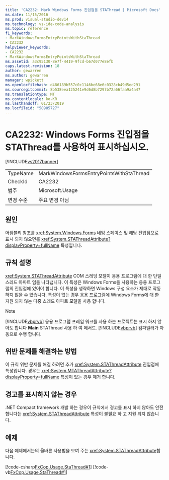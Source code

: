 ```yaml
---
title: 'CA2232: Mark Windows Forms 진입점을 STAThread | Microsoft Docs'
ms.date: 11/15/2016
ms.prod: visual-studio-dev14
ms.technology: vs-ide-code-analysis
ms.topic: reference
f1_keywords:
- MarkWindowsFormsEntryPointsWithStaThread
- CA2232
helpviewer_keywords:
- CA2232
- MarkWindowsFormsEntryPointsWithStaThread
ms.assetid: a3c95130-8e7f-4419-9fcd-b67d077e8efb
caps.latest.revision: 18
author: gewarren
ms.author: gewarren
manager: wpickett
ms.openlocfilehash: d486189b557c0c1146be68e6c0328cb49d5ed291
ms.sourcegitcommit: 8b538eea125241e9d6d8b7297b72a66faa9a4a47
ms.translationtype: MT
ms.contentlocale: ko-KR
ms.lasthandoff: 01/23/2019
ms.locfileid: "58985727"
---
```

# <a name="ca2232-mark-windows-forms-entry-points-with-stathread"></a>CA2232: Windows Forms 진입점을 STAThread를 사용하여 표시하십시오.
[!INCLUDE[vs2017banner](../includes/vs2017banner.md)]

|||
|-|-|
|TypeName|MarkWindowsFormsEntryPointsWithStaThread|
|CheckId|CA2232|
|범주|Microsoft.Usage|
|변경 수준|주요 변경 아님|

## <a name="cause"></a>원인
 어셈블리 참조를 <xref:System.Windows.Forms> 네임 스페이스 및 해당 진입점으로 표시 되지 않으면를 <xref:System.STAThreadAttribute?displayProperty=fullName> 특성입니다.

## <a name="rule-description"></a>규칙 설명
 <xref:System.STAThreadAttribute> COM 스레딩 모델이 응용 프로그램에 대 한 단일 스레드 아파트 임을 나타냅니다. 이 특성은 Windows Forms을 사용하는 응용 프로그램의 진입점에 있어야 합니다. 이 특성을 생략하면 Windows 구성 요소가 제대로 작동하지 않을 수 있습니다. 특성이 없는 경우 응용 프로그램에 Windows Forms에 대 한 지원 되지 않는 다중 스레드 아파트 모델을 사용 합니다.

> [!NOTE]
>  [!INCLUDE[vbprvb](../includes/vbprvb-md.md)] 응용 프로그램 프레임 워크를 사용 하는 프로젝트는 표시 하지 않아도 합니다 **Main** STAThread 사용 하 여 메서드. [!INCLUDE[vbprvb](../includes/vbprvb-md.md)] 컴파일러가 자동으로 수행 합니다.

## <a name="how-to-fix-violations"></a>위반 문제를 해결하는 방법
 이 규칙 위반 문제를 해결 하려면 추가 <xref:System.STAThreadAttribute> 진입점에 특성입니다. 경우는 <xref:System.MTAThreadAttribute?displayProperty=fullName> 특성이 있는 경우 제거 합니다.

## <a name="when-to-suppress-warnings"></a>경고를 표시하지 않는 경우
 .NET Compact framework 개발 하는 경우이 규칙에서 경고를 표시 하지 않아도 안전 합니다는 <xref:System.STAThreadAttribute> 특성이 불필요 하 고 지원 되지 않습니다.

## <a name="example"></a>예제
 다음 예제에서는의 올바른 사용법을 보여 주는 <xref:System.STAThreadAttribute>합니다.

 [!code-csharp[FxCop.Usage.StaThread#1](../snippets/csharp/VS_Snippets_CodeAnalysis/FxCop.Usage.StaThread/cs/FxCop.Usage.StaThread.cs#1)]
 [!code-vb[FxCop.Usage.StaThread#1](../snippets/visualbasic/VS_Snippets_CodeAnalysis/FxCop.Usage.StaThread/vb/FxCop.Usage.StaThread.vb#1)]
